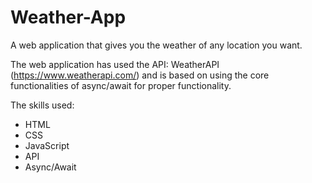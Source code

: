 # Weather-App
A web application that gives you the weather of any location you want.

The web application has used the API: WeatherAPI (https://www.weatherapi.com/) and is based on using the core functionalities of async/await for proper functionality.

The skills used:
- HTML
- CSS
- JavaScript
- API
- Async/Await
